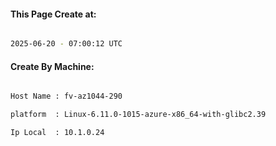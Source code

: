 
   
#### This Page Create at:

```bash

2025-06-20 - 07:00:12 UTC

```

#### Create By Machine:

```bash

Host Name : fv-az1044-290

platform  : Linux-6.11.0-1015-azure-x86_64-with-glibc2.39

Ip Local  : 10.1.0.24

```

